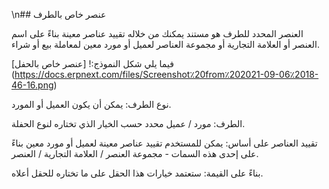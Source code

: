 \n## عنصر خاص بالطرف

العنصر المحدد للطرف هو مستند يمكنك من خلاله تقييد عناصر معينة بناءً على اسم العنصر أو العلامة التجارية أو مجموعة العناصر لعميل أو مورد معين لمعاملة بيع أو شراء.

فيما يلي شكل النموذج:! [عنصر خاص بالحفل] (https://docs.erpnext.com/files/Screenshot٪20from٪202021-09-06٪2018-46-16.png)

نوع الطرف: يمكن أن يكون العميل أو المورد.

الطرف: مورد / عميل محدد حسب الخيار الذي تختاره لنوع الحفلة.

تقييد العناصر على أساس: يمكن للمستخدم تقييد عناصر معينة لعميل أو مورد معين بناءً على إحدى هذه السمات - مجموعة العنصر / العلامة التجارية / العنصر.

بناءً على القيمة: ستعتمد خيارات هذا الحقل على ما تختاره للحقل أعلاه.